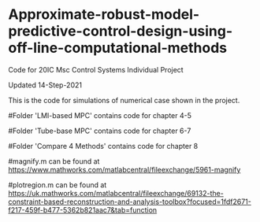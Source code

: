 # Approximate-robust-model-predictive-control-design-using-off-line-computational-methods


Code for 20IC Msc Control Systems Individual Project

Updated 14-Step-2021

This is the code for simulations of numerical case shown in the project.

#Folder 'LMI-based MPC' contains code for chapter 4-5

#Folder 'Tube-base MPC' contains code for chapter 6-7

#Folder 'Compare 4 Methods' contains code for chapter 8



#magnify.m  can be found at https://www.mathworks.com/matlabcentral/fileexchange/5961-magnify

#plotregion.m  can be found at https://uk.mathworks.com/matlabcentral/fileexchange/69132-the-constraint-based-reconstruction-and-analysis-toolbox?focused=1fdf2671-f217-459f-b477-5362b821aac7&tab=function
